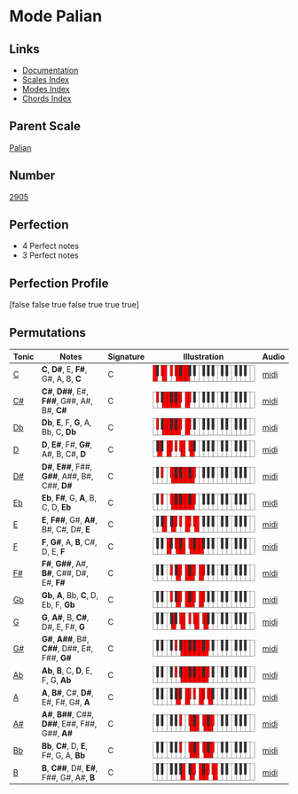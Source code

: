 # Mode Palian

## Links

- [Documentation](index.md)
- [Scales Index](Scales.md)
- [Modes Index](Modes.md)
- [Chords Index](Chords.md)

## Parent Scale

[Palian](ScalePalian.md)

## Number

[2905](https://ianring.com/musictheory/scales/2905)

## Perfection

- 4 Perfect notes
- 3 Perfect notes

## Perfection Profile

[false false true false true true true]

## Permutations

| Tonic | Notes | Signature | Illustration | Audio |
|-------|-------|-----------|--------------|-------|
| [C](ModeCNaturalPalian.md) | **C**, **D#**, E, **F#**, G#, A, B, **C** | C | ![CNaturalPalian](ModeCNaturalPalian.png) | [midi](https://github.com/edipermadi/music/blob/main/docs/ModeCNaturalPalian.mid?raw=true) |
| [C#](ModeCSharpPalian.md) | **C#**, **D##**, E#, **F##**, G##, A#, B#, **C#** | C | ![CSharpPalian](ModeCSharpPalian.png) | [midi](https://github.com/edipermadi/music/blob/main/docs/ModeCSharpPalian.mid?raw=true) |
| [Db](ModeDFlatPalian.md) | **Db**, **E**, F, **G**, A, Bb, C, **Db** | C | ![DFlatPalian](ModeDFlatPalian.png) | [midi](https://github.com/edipermadi/music/blob/main/docs/ModeDFlatPalian.mid?raw=true) |
| [D](ModeDNaturalPalian.md) | **D**, **E#**, F#, **G#**, A#, B, C#, **D** | C | ![DNaturalPalian](ModeDNaturalPalian.png) | [midi](https://github.com/edipermadi/music/blob/main/docs/ModeDNaturalPalian.mid?raw=true) |
| [D#](ModeDSharpPalian.md) | **D#**, **E##**, F##, **G##**, A##, B#, C##, **D#** | C | ![DSharpPalian](ModeDSharpPalian.png) | [midi](https://github.com/edipermadi/music/blob/main/docs/ModeDSharpPalian.mid?raw=true) |
| [Eb](ModeEFlatPalian.md) | **Eb**, **F#**, G, **A**, B, C, D, **Eb** | C | ![EFlatPalian](ModeEFlatPalian.png) | [midi](https://github.com/edipermadi/music/blob/main/docs/ModeEFlatPalian.mid?raw=true) |
| [E](ModeENaturalPalian.md) | **E**, **F##**, G#, **A#**, B#, C#, D#, **E** | C | ![ENaturalPalian](ModeENaturalPalian.png) | [midi](https://github.com/edipermadi/music/blob/main/docs/ModeENaturalPalian.mid?raw=true) |
| [F](ModeFNaturalPalian.md) | **F**, **G#**, A, **B**, C#, D, E, **F** | C | ![FNaturalPalian](ModeFNaturalPalian.png) | [midi](https://github.com/edipermadi/music/blob/main/docs/ModeFNaturalPalian.mid?raw=true) |
| [F#](ModeFSharpPalian.md) | **F#**, **G##**, A#, **B#**, C##, D#, E#, **F#** | C | ![FSharpPalian](ModeFSharpPalian.png) | [midi](https://github.com/edipermadi/music/blob/main/docs/ModeFSharpPalian.mid?raw=true) |
| [Gb](ModeGFlatPalian.md) | **Gb**, **A**, Bb, **C**, D, Eb, F, **Gb** | C | ![GFlatPalian](ModeGFlatPalian.png) | [midi](https://github.com/edipermadi/music/blob/main/docs/ModeGFlatPalian.mid?raw=true) |
| [G](ModeGNaturalPalian.md) | **G**, **A#**, B, **C#**, D#, E, F#, **G** | C | ![GNaturalPalian](ModeGNaturalPalian.png) | [midi](https://github.com/edipermadi/music/blob/main/docs/ModeGNaturalPalian.mid?raw=true) |
| [G#](ModeGSharpPalian.md) | **G#**, **A##**, B#, **C##**, D##, E#, F##, **G#** | C | ![GSharpPalian](ModeGSharpPalian.png) | [midi](https://github.com/edipermadi/music/blob/main/docs/ModeGSharpPalian.mid?raw=true) |
| [Ab](ModeAFlatPalian.md) | **Ab**, **B**, C, **D**, E, F, G, **Ab** | C | ![AFlatPalian](ModeAFlatPalian.png) | [midi](https://github.com/edipermadi/music/blob/main/docs/ModeAFlatPalian.mid?raw=true) |
| [A](ModeANaturalPalian.md) | **A**, **B#**, C#, **D#**, E#, F#, G#, **A** | C | ![ANaturalPalian](ModeANaturalPalian.png) | [midi](https://github.com/edipermadi/music/blob/main/docs/ModeANaturalPalian.mid?raw=true) |
| [A#](ModeASharpPalian.md) | **A#**, **B##**, C##, **D##**, E##, F##, G##, **A#** | C | ![ASharpPalian](ModeASharpPalian.png) | [midi](https://github.com/edipermadi/music/blob/main/docs/ModeASharpPalian.mid?raw=true) |
| [Bb](ModeBFlatPalian.md) | **Bb**, **C#**, D, **E**, F#, G, A, **Bb** | C | ![BFlatPalian](ModeBFlatPalian.png) | [midi](https://github.com/edipermadi/music/blob/main/docs/ModeBFlatPalian.mid?raw=true) |
| [B](ModeBNaturalPalian.md) | **B**, **C##**, D#, **E#**, F##, G#, A#, **B** | C | ![BNaturalPalian](ModeBNaturalPalian.png) | [midi](https://github.com/edipermadi/music/blob/main/docs/ModeBNaturalPalian.mid?raw=true) |
